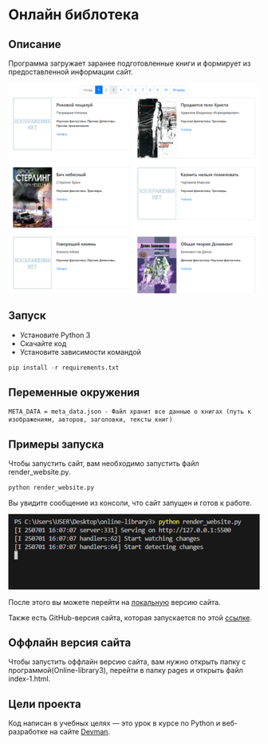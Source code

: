# Онлайн библотека

## Описание
Программа загружает заранее подготовленные книги  и формирует из предоставленной информации сайт.

![Скриншот сайта](media/img/screenshot.png)


## Запуск

- Установите Python 3
- Скачайте код
- Установите зависимости командой 
```python
pip install -r requirements.txt
```

## Переменные окружения

```
META_DATA = meta_data.json - Файл хранит все данные о книгах (путь к изображениям, авторов, заголовки, тексты книг)
```
## Примеры запуска

Чтобы запустить сайт, вам необходимо запустить файл render_website.py.
```python
python render_website.py
```
Вы увидите сообщение из консоли, что сайт запущен и готов к работе.

![Все работает](media/img/worked.png)

После этого вы можете перейти на [локальную](http://127.0.0.1:5500/pages/index-1.html) версию сайта.

Также есть GitHub-версия сайта, которая запускается по этой [ссылке](https://dilexi.github.io/online-library3/pages/index-1.html). 

## Оффлайн версия сайта

Чтобы запустить оффлайн версию сайта, вам нужно открыть папку с программой(Online-library3), перейти в папку pages и открыть файл index-1.html.

## Цели проекта

Код написан в учебных целях — это урок в курсе по Python и веб-разработке на сайте [Devman](https://dvmn.org).
